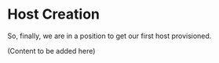 # Host Creation

So, finally, we are in a position to get our first host provisioned.


(Content to be added here)

